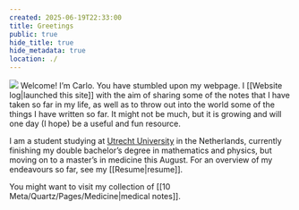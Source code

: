 ```yaml
---
created: 2025-06-19T22:33:00
title: Greetings
public: true
hide_title: true
hide_metadata: true
location: ./
---
```

![](/attachments/75138C6C-70F0-4981-84EC-7A721FD8A0CE%201.jpg)
Welcome! I’m Carlo. You have stumbled upon my webpage. I [[Website log|launched this site]] with the aim of sharing some of the notes that I have taken so far in my life, as well as to throw out into the world some of the things I have written so far. It might not be much, but it is growing and will one day (I hope) be a useful and fun resource.

I am a student studying at [Utrecht University](https://www.uu.nl) in the Netherlands, currently finishing my double bachelor’s degree in mathematics and physics, but moving on to a master’s in medicine this August. For an overview of my endeavours so far, see my [[Resume|resume]].

You might want to visit my collection of [[10 Meta/Quartz/Pages/Medicine|medical notes]].